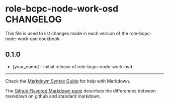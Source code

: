 role-bcpc-node-work-osd CHANGELOG
=================================

This file is used to list changes made in each version of the role-bcpc-node-work-osd cookbook.

0.1.0
-----
- [your_name] - Initial release of role-bcpc-node-work-osd

- - -
Check the [Markdown Syntax Guide](http://daringfireball.net/projects/markdown/syntax) for help with Markdown.

The [Github Flavored Markdown page](http://github.github.com/github-flavored-markdown/) describes the differences between markdown on github and standard markdown.
